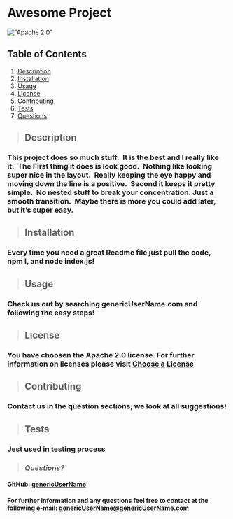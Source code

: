 # Awesome Project 
  !["Apache 2.0"](https://img.shields.io/badge/License-Apache%202.0-blue.svg)

  ## **Table of Contents**
  1. [Description](#Description)
  2. [Installation](#Installation)
  3. [Usage](#Usage)
  4. [License](#License)
  5. [Contributing](#Contributing)
  6. [Tests](#Tests)
  7. [Questions](#Questions)
  
  > ## **Description**
  ### This project does so much stuff.  It is the best and I really like it.  The First thing it does is look good.  Nothing like looking super nice in the layout.  Really keeping the eye happy and moving down the line is a positive.  Second it keeps it pretty simple.  No nested stuff to break your concentration. Just a smooth transition.  Maybe there is more you could add later, but it’s super easy.
 
  > ## **Installation**
  ### Every time you need a great Readme file just pull the code, npm I, and node index.js!
 
  > ## **Usage**
  ### Check us out by searching genericUserName.com and following the easy steps! 

  > ## **License**
  ### You have choosen the Apache 2.0 license.  For further information on licenses please visit [Choose a License](https://choosealicense.com/)
  
  > ## **Contributing**
  ### Contact us in the question sections, we look at all suggestions!
 
  > ## **Tests**
  ### Jest used in testing process

  > ### *Questions?*
   
  #### GitHub: [genericUserName](https://github.com/genericUserName) 
  #### For further information and any questions feel free to contact at the following e-mail: genericUserName@genericUserName.com
   


  

